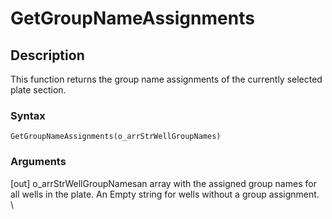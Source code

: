# GetGroupNameAssignments

## Description

This function returns the group name assignments of the currently selected plate section.

### Syntax

```
GetGroupNameAssignments(o_arrStrWellGroupNames)
```

### Arguments

\[out] o\_arrStrWellGroupNamesan array with the assigned group names for all wells in the plate. An Empty string for wells without a group assignment.\
\

